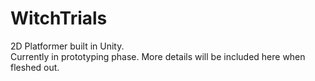 # WitchTrials

2D Platformer built in Unity. <br/> Currently in prototyping phase. More details will be included here when fleshed out.  
